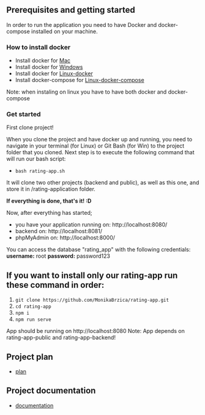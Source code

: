 ## Prerequisites and getting started
In order to run the application you need to have Docker and docker-compose installed on your machine.

### How to install docker

- Install docker for [Mac](https://docs.docker.com/docker-for-mac/install/)
- Install docker for [Windows](https://docs.docker.com/docker-for-windows/install/)
- Install docker for [Linux-docker](https://docs.docker.com/engine/install/)
- Install docker-compose for [Linux-docker-compose](https://docs.docker.com/compose/install/)

Note: when instaling on linux you have to have both docker and docker-compose

### Get started

First clone project!

When you clone the project and have docker up and running, you need to navigate in your terminal (for Linux) or Git Bash (for Win) to the project folder that you cloned. Next step is to execute the following command that will run our bash script:

- ```bash rating-app.sh```

It will clone two other projects (backend and public), as well as this one, and store it in /rating-application folder. 

<b>If everything is done, that's it! :D</b>

Now, after everything has started;
- you have your application running on: http://localhost:8080/
- backend on: http://localhost:8081/
- phpMyAdmin on: http://localhost:8000/

 You can access the database "rating_app" with the following credentials: <b> username:</b> root <b> password:</b> password123

## If you want to install only our rating-app run these command in order:

1. ```git clone https://github.com/MonikaBrzica/rating-app.git```
2. ```cd rating-app```
3. ```npm i```
4. ```npm run serve```

App should be running on http://localhost:8080
Note: App depends on rating-app-public and rating-app-backend!

## Project plan

- [plan]

[plan]: https://docs.google.com/document/d/1O-3YSnG2QlStAvaewg9r7RYsU_tpwuup2dgsG0-afds/edit?usp=sharing

## Project documentation

- [documentation]

[documentation]: https://docs.google.com/document/d/1CybueXYo5BiqzhTG5U9wKOT_k3yE323dxa0Bbuwd2jA/edit



